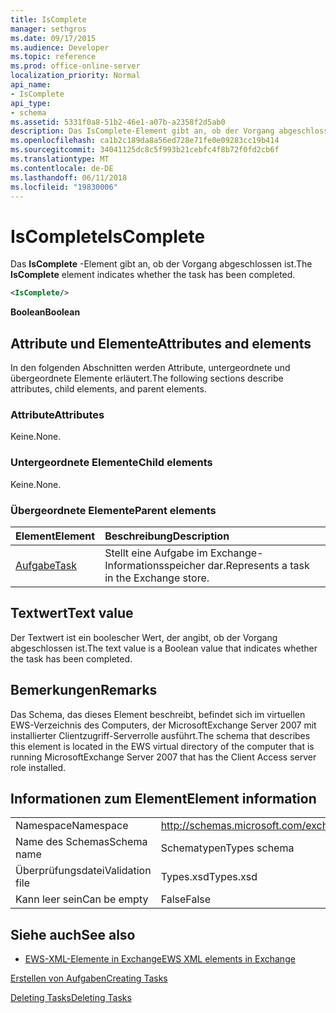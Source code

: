 ```yaml
---
title: IsComplete
manager: sethgros
ms.date: 09/17/2015
ms.audience: Developer
ms.topic: reference
ms.prod: office-online-server
localization_priority: Normal
api_name:
- IsComplete
api_type:
- schema
ms.assetid: 5331f0a8-51b2-46e1-a07b-a2358f2d5ab0
description: Das IsComplete-Element gibt an, ob der Vorgang abgeschlossen ist.
ms.openlocfilehash: ca1b2c189da8a56ed728e71fe0e09283cc19b414
ms.sourcegitcommit: 34041125dc8c5f993b21cebfc4f8b72f0fd2cb6f
ms.translationtype: MT
ms.contentlocale: de-DE
ms.lasthandoff: 06/11/2018
ms.locfileid: "19830006"
---
```

# <a name="iscomplete"></a><span data-ttu-id="7cbf4-103">IsComplete</span><span class="sxs-lookup"><span data-stu-id="7cbf4-103">IsComplete</span></span>

<span data-ttu-id="7cbf4-104">Das **IsComplete** -Element gibt an, ob der Vorgang abgeschlossen ist.</span><span class="sxs-lookup"><span data-stu-id="7cbf4-104">The **IsComplete** element indicates whether the task has been completed.</span></span> 
  
```xml
<IsComplete/>
```

 <span data-ttu-id="7cbf4-105">**Boolean**</span><span class="sxs-lookup"><span data-stu-id="7cbf4-105">**Boolean**</span></span>
## <a name="attributes-and-elements"></a><span data-ttu-id="7cbf4-106">Attribute und Elemente</span><span class="sxs-lookup"><span data-stu-id="7cbf4-106">Attributes and elements</span></span>

<span data-ttu-id="7cbf4-107">In den folgenden Abschnitten werden Attribute, untergeordnete und übergeordnete Elemente erläutert.</span><span class="sxs-lookup"><span data-stu-id="7cbf4-107">The following sections describe attributes, child elements, and parent elements.</span></span>
  
### <a name="attributes"></a><span data-ttu-id="7cbf4-108">Attribute</span><span class="sxs-lookup"><span data-stu-id="7cbf4-108">Attributes</span></span>

<span data-ttu-id="7cbf4-109">Keine.</span><span class="sxs-lookup"><span data-stu-id="7cbf4-109">None.</span></span>
  
### <a name="child-elements"></a><span data-ttu-id="7cbf4-110">Untergeordnete Elemente</span><span class="sxs-lookup"><span data-stu-id="7cbf4-110">Child elements</span></span>

<span data-ttu-id="7cbf4-111">Keine.</span><span class="sxs-lookup"><span data-stu-id="7cbf4-111">None.</span></span>
  
### <a name="parent-elements"></a><span data-ttu-id="7cbf4-112">Übergeordnete Elemente</span><span class="sxs-lookup"><span data-stu-id="7cbf4-112">Parent elements</span></span>

|<span data-ttu-id="7cbf4-113">**Element**</span><span class="sxs-lookup"><span data-stu-id="7cbf4-113">**Element**</span></span>|<span data-ttu-id="7cbf4-114">**Beschreibung**</span><span class="sxs-lookup"><span data-stu-id="7cbf4-114">**Description**</span></span>|
|:-----|:-----|
|[<span data-ttu-id="7cbf4-115">Aufgabe</span><span class="sxs-lookup"><span data-stu-id="7cbf4-115">Task</span></span>](task.md) <br/> |<span data-ttu-id="7cbf4-116">Stellt eine Aufgabe im Exchange-Informationsspeicher dar.</span><span class="sxs-lookup"><span data-stu-id="7cbf4-116">Represents a task in the Exchange store.</span></span>  <br/> |
   
## <a name="text-value"></a><span data-ttu-id="7cbf4-117">Textwert</span><span class="sxs-lookup"><span data-stu-id="7cbf4-117">Text value</span></span>

<span data-ttu-id="7cbf4-118">Der Textwert ist ein boolescher Wert, der angibt, ob der Vorgang abgeschlossen ist.</span><span class="sxs-lookup"><span data-stu-id="7cbf4-118">The text value is a Boolean value that indicates whether the task has been completed.</span></span>
  
## <a name="remarks"></a><span data-ttu-id="7cbf4-119">Bemerkungen</span><span class="sxs-lookup"><span data-stu-id="7cbf4-119">Remarks</span></span>

<span data-ttu-id="7cbf4-120">Das Schema, das dieses Element beschreibt, befindet sich im virtuellen EWS-Verzeichnis des Computers, der MicrosoftExchange Server 2007 mit installierter Clientzugriff-Serverrolle ausführt.</span><span class="sxs-lookup"><span data-stu-id="7cbf4-120">The schema that describes this element is located in the EWS virtual directory of the computer that is running MicrosoftExchange Server 2007 that has the Client Access server role installed.</span></span>
  
## <a name="element-information"></a><span data-ttu-id="7cbf4-121">Informationen zum Element</span><span class="sxs-lookup"><span data-stu-id="7cbf4-121">Element information</span></span>

|||
|:-----|:-----|
|<span data-ttu-id="7cbf4-122">Namespace</span><span class="sxs-lookup"><span data-stu-id="7cbf4-122">Namespace</span></span>  <br/> |http://schemas.microsoft.com/exchange/services/2006/types  <br/> |
|<span data-ttu-id="7cbf4-123">Name des Schemas</span><span class="sxs-lookup"><span data-stu-id="7cbf4-123">Schema name</span></span>  <br/> |<span data-ttu-id="7cbf4-124">Schematypen</span><span class="sxs-lookup"><span data-stu-id="7cbf4-124">Types schema</span></span>  <br/> |
|<span data-ttu-id="7cbf4-125">Überprüfungsdatei</span><span class="sxs-lookup"><span data-stu-id="7cbf4-125">Validation file</span></span>  <br/> |<span data-ttu-id="7cbf4-126">Types.xsd</span><span class="sxs-lookup"><span data-stu-id="7cbf4-126">Types.xsd</span></span>  <br/> |
|<span data-ttu-id="7cbf4-127">Kann leer sein</span><span class="sxs-lookup"><span data-stu-id="7cbf4-127">Can be empty</span></span>  <br/> |<span data-ttu-id="7cbf4-128">False</span><span class="sxs-lookup"><span data-stu-id="7cbf4-128">False</span></span>  <br/> |
   
## <a name="see-also"></a><span data-ttu-id="7cbf4-129">Siehe auch</span><span class="sxs-lookup"><span data-stu-id="7cbf4-129">See also</span></span>



- [<span data-ttu-id="7cbf4-130">EWS-XML-Elemente in Exchange</span><span class="sxs-lookup"><span data-stu-id="7cbf4-130">EWS XML elements in Exchange</span></span>](ews-xml-elements-in-exchange.md)


[<span data-ttu-id="7cbf4-131">Erstellen von Aufgaben</span><span class="sxs-lookup"><span data-stu-id="7cbf4-131">Creating Tasks</span></span>](http://msdn.microsoft.com/library/0ef97334-e8a0-4f67-a23a-dd9e2bbad49f%28Office.15%29.aspx)
  
[<span data-ttu-id="7cbf4-132">Deleting Tasks</span><span class="sxs-lookup"><span data-stu-id="7cbf4-132">Deleting Tasks</span></span>](http://msdn.microsoft.com/library/a3d7e25f-8a35-4901-b1d9-d31f418ab340%28Office.15%29.aspx)

